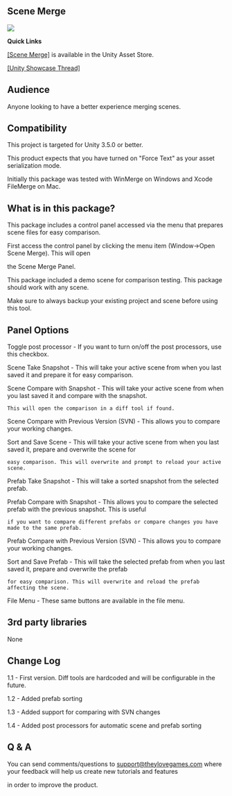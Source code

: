 Scene Merge
-----------

<img src="http://theylovegames.com/SceneMerge.jpg"/>

**Quick Links**

<a target=_blank href="https://www.assetstore.unity3d.com/#/content/5412">[Scene Merge]</a> is available in the Unity Asset Store.

<a target=_blank href="http://forum.unity3d.com/threads/159118-Scene-Diff-Ease-Your-Suffering">[Unity Showcase Thread]</a>


Audience
--------

Anyone looking to have a better experience merging scenes.


Compatibility
-------------

This project is targeted for Unity 3.5.0 or better.

This product expects that you have turned on "Force Text" as your asset serialization mode.

Initially this package was tested with WinMerge on Windows and Xcode FileMerge on Mac.



What is in this package?
------------------------

This package includes a control panel accessed via the menu that prepares scene files for easy comparison.

First access the control panel by clicking the menu item (Window->Open Scene Merge). This will open

the Scene Merge Panel.

This package included a demo scene for comparison testing. This package should work with any scene.

Make sure to always backup your existing project and scene before using this tool.


Panel Options
-------------

Toggle post processor - If you want to turn on/off the post processors, use this checkbox.

Scene Take Snapshot - This will take your active scene from when you last saved it and prepare it for easy comparison.

Scene Compare with Snapshot - This will take your active scene from when you last saved it and compare with the snapshot.

	This will open the comparison in a diff tool if found.

Scene Compare with Previous Version (SVN) - This allows you to compare your working changes.

Sort and Save Scene - This will take your active scene from when you last saved it, prepare and overwrite the scene for

	easy comparison. This will overwrite and prompt to reload your active scene.

Prefab Take Snapshot - This will take a sorted snapshot from the selected prefab.

Prefab Compare with Snapshot - This allows you to compare the selected prefab with the previous snapshot. This is useful

	if you want to compare different prefabs or compare changes you have made to the same prefab.

Prefab Compare with Previous Version (SVN) - This allows you to compare your working changes.

Sort and Save Prefab - This will take the selected prefab from when you last saved it, prepare and overwrite the prefab

	for easy comparison. This will overwrite and reload the prefab affecting the scene.

File Menu - These same buttons are available in the file menu.


3rd party libraries
-------------------

None


Change Log
----------

1.1 - First version. Diff tools are hardcoded and will be configurable in the future.

1.2 - Added prefab sorting

1.3 - Added support for comparing with SVN changes

1.4 - Added post processors for automatic scene and prefab sorting


Q & A
-----

You can send comments/questions to support@theylovegames.com where your feedback will help us create new tutorials and features

in order to improve the product.
